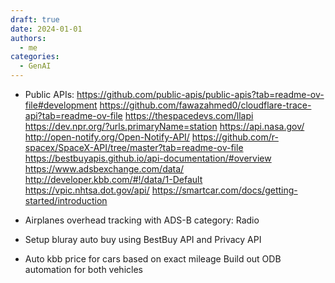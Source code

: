 ```yaml
---
draft: true
date: 2024-01-01
authors:
  - me
categories:
  - GenAI
---
```


 - Public APIs: https://github.com/public-apis/public-apis?tab=readme-ov-file#development
      https://github.com/fawazahmed0/cloudflare-trace-api?tab=readme-ov-file
      https://thespacedevs.com/llapi
      https://dev.npr.org/?urls.primaryName=station
      https://api.nasa.gov/
      http://open-notify.org/Open-Notify-API/
      https://github.com/r-spacex/SpaceX-API/tree/master?tab=readme-ov-file
      https://bestbuyapis.github.io/api-documentation/#overview
      https://www.adsbexchange.com/data/
      http://developer.kbb.com/#!/data/1-Default
      https://vpic.nhtsa.dot.gov/api/
      https://smartcar.com/docs/getting-started/introduction
      
  - Airplanes overhead tracking with ADS-B category: Radio
  - Setup bluray auto buy using BestBuy API and Privacy API
  - Auto kbb price for cars based on exact mileage
      Build out ODB automation for both vehicles
  
